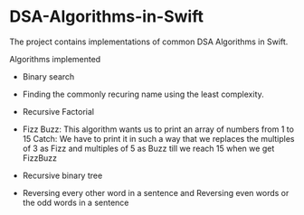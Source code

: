 # DSA-Algorithms-in-Swift

The project contains implementations of common DSA Algorithms in Swift.

Algorithms implemented
 - Binary search
 - Finding the commonly recuring name using the least complexity. 
 - Recursive Factorial
 - Fizz Buzz: 
 This algorithm wants us to print an array of numbers from 1 to 15
 Catch:
 We have to print it in such a way that we replaces the multiples of 3 as Fizz and multiples of 5 as Buzz
 till we reach 15 when we get FizzBuzz
 
 - Recursive binary tree
 - Reversing every other word in a sentence and Reversing even words or the odd words in a sentence
 
